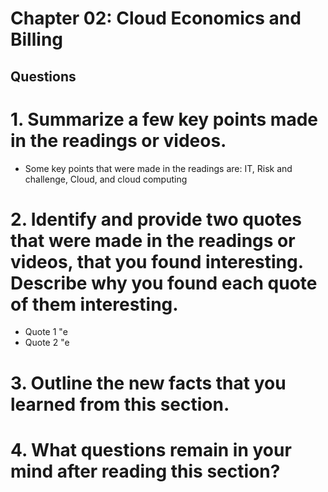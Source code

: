 # Chapter 02: Cloud Economics and Billing 
## Questions  
# 1. Summarize a few key points made in the readings or videos.
- Some key points that were made in the readings are: IT, Risk and challenge, Cloud, and cloud computing 
# 2. Identify and provide two quotes that were made in the readings or videos, that you found interesting. Describe why you found each quote of them interesting.
- Quote 1 "e
- Quote 2 "e
# 3. Outline the new facts that you learned from this section.
# 4. What questions remain in your mind after reading this section?

